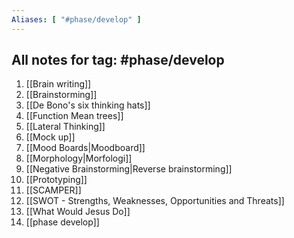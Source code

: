 ```yaml
---
Aliases: [ "#phase/develop" ]
---
```

## All notes for tag: #phase/develop 
1. [[Brain writing]]
2. [[Brainstorming]]
3. [[De Bono's six thinking hats]]
4. [[Function Mean trees]]
5. [[Lateral Thinking]]
6. [[Mock up]]
7. [[Mood Boards|Moodboard]]
8. [[Morphology|Morfologi]]
9. [[Negative Brainstorming|Reverse brainstorming]]
10. [[Prototyping]]
11. [[SCAMPER]]
12. [[SWOT - Strengths, Weaknesses, Opportunities and Threats]]
13. [[What Would Jesus Do]]
14. [[phase develop]]
